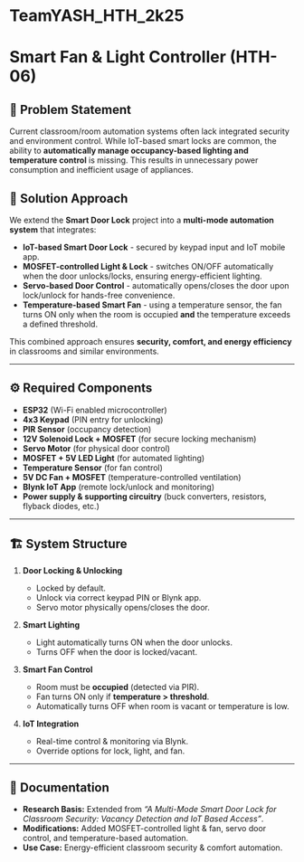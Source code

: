 # TeamYASH_HTH_2k25

# Smart Fan & Light Controller (HTH-06)

## 📌 Problem Statement

Current classroom/room automation systems often lack integrated security and environment control. While IoT-based smart locks are common, the ability to **automatically manage occupancy-based lighting and temperature control** is missing. This results in unnecessary power consumption and inefficient usage of appliances.

## 🎯 Solution Approach

We extend the **Smart Door Lock** project into a **multi-mode automation system** that integrates:

* **IoT-based Smart Door Lock** - secured by keypad input and IoT mobile app.
* **MOSFET-controlled Light & Lock** - switches ON/OFF automatically when the door unlocks/locks, ensuring energy-efficient lighting.
* **Servo-based Door Control** - automatically opens/closes the door upon lock/unlock for hands-free convenience.
* **Temperature-based Smart Fan** - using a temperature sensor, the fan turns ON only when the room is occupied **and** the temperature exceeds a defined threshold.

This combined approach ensures **security, comfort, and energy efficiency** in classrooms and similar environments.

---

## ⚙️ Required Components

* **ESP32** (Wi-Fi enabled microcontroller)
* **4x3 Keypad** (PIN entry for unlocking)
* **PIR Sensor** (occupancy detection)
* **12V Solenoid Lock + MOSFET** (for secure locking mechanism)
* **Servo Motor** (for physical door control)
* **MOSFET + 5V LED Light** (for automated lighting)
* **Temperature Sensor** (for fan control)
* **5V DC Fan + MOSFET** (temperature-controlled ventilation)
* **Blynk IoT App** (remote lock/unlock and monitoring)
* **Power supply & supporting circuitry** (buck converters, resistors, flyback diodes, etc.)

---

## 🏗️ System Structure

1. **Door Locking & Unlocking**

   * Locked by default.
   * Unlock via correct keypad PIN or Blynk app.
   * Servo motor physically opens/closes the door.

2. **Smart Lighting**

   * Light automatically turns ON when the door unlocks.
   * Turns OFF when the door is locked/vacant.

3. **Smart Fan Control**

   * Room must be **occupied** (detected via PIR).
   * Fan turns ON only if **temperature > threshold**.
   * Automatically turns OFF when room is vacant or temperature is low.

4. **IoT Integration**

   * Real-time control & monitoring via Blynk.
   * Override options for lock, light, and fan.

---

## 📂 Documentation

* **Research Basis:** Extended from *“A Multi-Mode Smart Door Lock for Classroom Security: Vacancy Detection and IoT Based Access”*.
* **Modifications:** Added MOSFET-controlled light & fan, servo door control, and temperature-based automation.
* **Use Case:** Energy-efficient classroom security & comfort automation.
